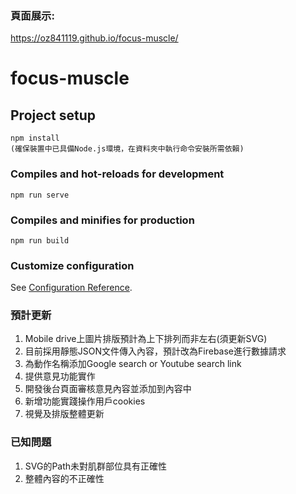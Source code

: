 ### 頁面展示: 
<https://oz841119.github.io/focus-muscle/>



# focus-muscle

## Project setup
```
npm install
(確保裝置中已具備Node.js環境，在資料夾中執行命令安裝所需依賴)
```

### Compiles and hot-reloads for development
```
npm run serve
```

### Compiles and minifies for production
```
npm run build
```

### Customize configuration
See [Configuration Reference](https://cli.vuejs.org/config/).


### 預計更新
1. Mobile drive上圖片排版預計為上下排列而非左右(須更新SVG)
2. 目前採用靜態JSON文件傳入內容，預計改為Firebase進行數據請求
3. 為動作名稱添加Google search or Youtube search link
4. 提供意見功能實作
5. 開發後台頁面審核意見內容並添加到內容中
6. 新增功能實踐操作用戶cookies
7. 視覺及排版整體更新

### 已知問題
1. SVG的Path未對肌群部位具有正確性
2. 整體內容的不正確性

